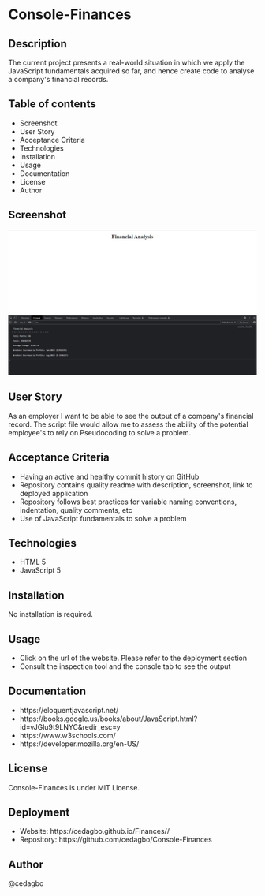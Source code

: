 # Console-Finances

## Description
The current project presents a real-world situation in which we apply the JavaScript fundamentals 
acquired so far, and hence create code to analyse a company's financial records.

## Table of contents
<ul>
    <li>Screenshot</li>
    <li>User Story</li>
    <li>Acceptance Criteria</li>
    <li>Technologies</li>
    <li>Installation</li>
    <li>Usage</li>
    <li>Documentation</li>
    <li>License</li>
    <li>Author</li>
</ul>

## Screenshot

<img src='./Screenshot.jpg'>

## User Story
As an employer I want to be able to see the output of a company's financial record. The script file would allow me to assess the ability of the potential employee's to rely on Pseudocoding to solve a
problem.

## Acceptance Criteria
<ul>
    <li>Having an active and healthy commit history on GitHub</li>
    <li>Repository contains quality readme with description, screenshot, link to deployed application</li>
    <li>Repository follows best practices for variable naming conventions, indentation, quality comments, etc</li>
    <li>Use of JavaScript fundamentals to solve a problem</li>
</ul>

## Technologies
 <ul>
    <li>HTML 5</li>
    <li>JavaScript 5</li>
 </ul>

## Installation
No installation is required. 
## Usage
<ul>
    <li>Click on the url of the website. Please refer to the deployment section</li>
    <li>Consult the inspection tool and the console tab to see the output</li>
</ul>

## Documentation
<ul>
    <li><a>https://eloquentjavascript.net/</a></li>
    <li><a>https://books.google.us/books/about/JavaScript.html?id=vJGlu9t9LNYC&redir_esc=y</a></li>
    <li><a>https://www.w3schools.com/</a></li>
    <li><a>https://developer.mozilla.org/en-US/</a></li>
</ul>

## License
Console-Finances is under MIT License.

## Deployment
 <ul>
    <li>Website: https://cedagbo.github.io/Finances//</li>
    <li>Repository: https://github.com/cedagbo/Console-Finances </li>
 </ul>

## Author
@cedagbo


